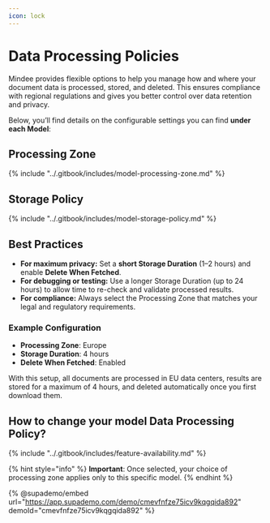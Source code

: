```yaml
---
icon: lock
---
```


# Data Processing Policies

Mindee provides flexible options to help you manage how and where your document data is processed, stored, and deleted. This ensures compliance with regional regulations and gives you better control over data retention and privacy.

Below, you’ll find details on the configurable settings you can find **under each Model**:

## Processing Zone

{% include "../.gitbook/includes/model-processing-zone.md" %}

## Storage Policy

{% include "../.gitbook/includes/model-storage-policy.md" %}

## Best Practices

* **For maximum privacy:** Set a **short Storage Duration** (1–2 hours) and enable **Delete When Fetched**.
* **For debugging or testing:** Use a longer Storage Duration (up to 24 hours) to allow time to re-check and validate processed results.
* **For compliance:** Always select the Processing Zone that matches your legal and regulatory requirements.

### Example Configuration

* **Processing Zone**: Europe
* **Storage Duration**: 4 hours
* **Delete When Fetched**: Enabled

With this setup, all documents are processed in EU data centers, results are stored for a maximum of 4 hours, and deleted automatically once you first download them.

## **How to change your model Data Processing Policy?**

{% include "../.gitbook/includes/feature-availability.md" %}

{% hint style="info" %}
**Important**: Once selected, your choice of processing zone applies only to this specific model.
{% endhint %}

{% @supademo/embed url="https://app.supademo.com/demo/cmevfnfze75icv9kqgqida892" demoId="cmevfnfze75icv9kqgqida892" %}
